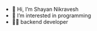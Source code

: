- 👋 Hi, I’m Shayan Nikravesh
- 🐺 I’m interested in programming
- 🧑‍💻 backend developer

<!---
ShayanNikravesh/ShayanNikravesh is a ✨ special ✨ repository because its `README.md` (this file) appears on your GitHub profile.
You can click the Preview link to take a look at your changes.
--->

